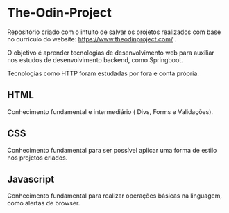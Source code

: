 # The-Odin-Project

Repositório criado com o intuito de salvar os projetos realizados com base no currículo do website: https://www.theodinproject.com/ .

O objetivo é aprender tecnologias de desenvolvimento web para auxiliar nos estudos de desenvolvimento backend, como Springboot.

Tecnologias como HTTP foram estudadas por fora e conta própria.

## HTML

Conhecimento fundamental e intermediário ( Divs, Forms e Validações).

## CSS 

Conhecimento fundamental para ser possível aplicar uma forma de estilo nos projetos criados.

## Javascript

Conhecimento fundamental para realizar operações básicas na linguagem, como alertas de browser.
